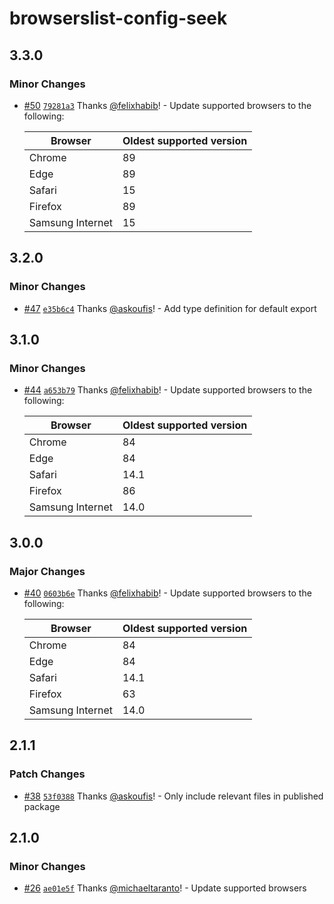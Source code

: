 # browserslist-config-seek

## 3.3.0

### Minor Changes

- [#50](https://github.com/seek-oss/browserslist-config-seek/pull/50) [`79281a3`](https://github.com/seek-oss/browserslist-config-seek/commit/79281a377036e68e529c5c0d1b5a201201f40362) Thanks [@felixhabib](https://github.com/felixhabib)! - Update supported browsers to the following:

  | Browser          | Oldest supported version |
  | ---------------- | ------------------------ |
  | Chrome           | 89                       |
  | Edge             | 89                       |
  | Safari           | 15                       |
  | Firefox          | 89                       |
  | Samsung Internet | 15                       |

## 3.2.0

### Minor Changes

- [#47](https://github.com/seek-oss/browserslist-config-seek/pull/47) [`e35b6c4`](https://github.com/seek-oss/browserslist-config-seek/commit/e35b6c4ab0a6003cd2ea933bdc155d726110ff3a) Thanks [@askoufis](https://github.com/askoufis)! - Add type definition for default export

## 3.1.0

### Minor Changes

- [#44](https://github.com/seek-oss/browserslist-config-seek/pull/44) [`a653b79`](https://github.com/seek-oss/browserslist-config-seek/commit/a653b7948a883c0364928419c6673eef13f30af1) Thanks [@felixhabib](https://github.com/felixhabib)! - Update supported browsers to the following:

  | Browser          | Oldest supported version |
  | ---------------- | ------------------------ |
  | Chrome           | 84                       |
  | Edge             | 84                       |
  | Safari           | 14.1                     |
  | Firefox          | 86                       |
  | Samsung Internet | 14.0                     |

## 3.0.0

### Major Changes

- [#40](https://github.com/seek-oss/browserslist-config-seek/pull/40) [`0603b6e`](https://github.com/seek-oss/browserslist-config-seek/commit/0603b6ee6cd2020c21ea71d4c9f29131f409c5c9) Thanks [@felixhabib](https://github.com/felixhabib)! - Update supported browsers to the following:

  | Browser          | Oldest supported version |
  | ---------------- | ------------------------ |
  | Chrome           | 84                       |
  | Edge             | 84                       |
  | Safari           | 14.1                     |
  | Firefox          | 63                       |
  | Samsung Internet | 14.0                     |

## 2.1.1

### Patch Changes

- [#38](https://github.com/seek-oss/browserslist-config-seek/pull/38) [`53f0388`](https://github.com/seek-oss/browserslist-config-seek/commit/53f038808adce68a7006bba05e7c9b3762ef01c7) Thanks [@askoufis](https://github.com/askoufis)! - Only include relevant files in published package

## 2.1.0

### Minor Changes

- [#26](https://github.com/seek-oss/browserslist-config-seek/pull/26) [`ae01e5f`](https://github.com/seek-oss/browserslist-config-seek/commit/ae01e5fa29c9bea19c820b6404b7975fba829664) Thanks [@michaeltaranto](https://github.com/michaeltaranto)! - Update supported browsers
